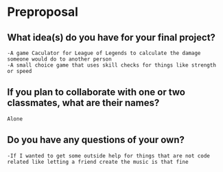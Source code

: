 # Preproposal

## What idea(s) do you have for your final project?
	-A game Caculator for League of Legends to calculate the damage someone would do to another person
	-A small choice game that uses skill checks for things like strength or speed

## If you plan to collaborate with one or two classmates, what are their names?
	Alone

## Do you have any questions of your own?
	-If I wanted to get some outside help for things that are not code related like letting a friend create the music is that fine
